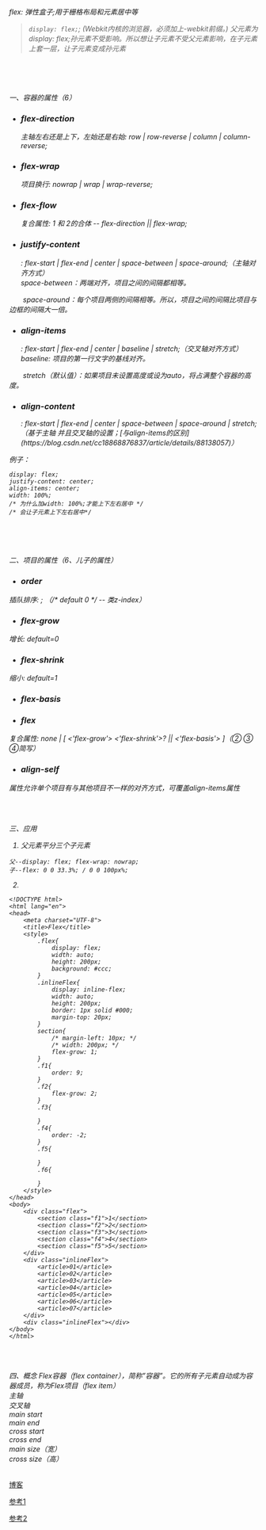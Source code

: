 ﻿<h6>

<br/><br/><br/>

flex: 弹性盒子;用于栅格布局和元素居中等
> ``display: flex;``; (Webkit内核的浏览器，必须加上-webkit前缀。)
> 父元素为display: flex;孙元素不受影响。所以想让子元素不受父元素影响，在子元素上套一层，让子元素变成孙元素

<br/><br/><br/>

一、容器的属性（6）


 - <h3>flex-direction</h3>主轴左右还是上下，左始还是右始: row | row-reverse | column | column-reverse;
 - <h3>flex-wrap</h3>项目换行: nowrap | wrap | wrap-reverse;
 - <h3>flex-flow</h3>复合属性: 1 和 2的合体 -- flex-direction || flex-wrap;
 - <h3>justify-content</h3>: flex-start | flex-end | center | space-between | space-around;（主轴对齐方式）<br/>space-between：两端对齐，项目之间的间隔都相等。<br/>
　　space-around：每个项目两侧的间隔相等。所以，项目之间的间隔比项目与边框的间隔大一倍。
 - <h3>align-items</h3>: flex-start | flex-end | center | baseline | stretch;（交叉轴对齐方式）<br/>baseline: 项目的第一行文字的基线对齐。<br/>
　　stretch（默认值）：如果项目未设置高度或设为auto，将占满整个容器的高度。
 - <h3>align-content</h3>: flex-start | flex-end | center | space-between | space-around | stretch;（基于主轴 并且交叉轴的设置；[与align-items的区别](https://blog.csdn.net/cc18868876837/article/details/88138057)）


例子：
```
display: flex;
justify-content: center;
align-items: center;
width: 100%;
/* 为什么加width: 100%;才能上下左右居中 */
/* 会让子元素上下左右居中*/
```


<br/><br/><br/>

二、项目的属性（6、儿子的属性）

 - <h3>order</h3>
  插队排序: <integer>; （/* default 0 */  -- 类z-index）
 - <h3>flex-grow</h3>
  增长: default=0 
 - <h3> flex-shrink</h3>
  缩小: default=1
 - <h3> flex-basis</h3>
 - <h3> flex</h3>
  复合属性: none | [ <'flex-grow'> <'flex-shrink'>? || <'flex-basis'> ]（② ③ ④简写）
 - <h3> align-self </h3>
  属性允许单个项目有与其他项目不一样的对齐方式，可覆盖align-items属性


<br/><br/>


三、应用

1. 父元素平分三个子元素

```
父--display: flex; flex-wrap: nowrap;
子--flex: 0 0 33.3%; / 0 0 100px%;
```

2. 

```
<!DOCTYPE html>
<html lang="en">
<head>
    <meta charset="UTF-8">
    <title>Flex</title>
    <style>
        .flex{
            display: flex;
            width: auto;
            height: 200px;
            background: #ccc;
        }
        .inlineFlex{
            display: inline-flex;
            width: auto;
            height: 200px;
            border: 1px solid #000;
            margin-top: 20px;
        }
        section{
            /* margin-left: 10px; */
            /* width: 200px; */
            flex-grow: 1;
        }
        .f1{
            order: 9;
        }
        .f2{
            flex-grow: 2;
        }
        .f3{
             
        }
        .f4{
            order: -2;
        }
        .f5{
             
        }
        .f6{
             
        }
    </style>
</head>
<body>
    <div class="flex">
        <section class="f1">1</section>
        <section class="f2">2</section>
        <section class="f3">3</section>
        <section class="f4">4</section>
        <section class="f5">5</section>
    </div>
    <div class="inlineFlex">
        <article>01</article>
        <article>02</article>
        <article>03</article>
        <article>04</article>
        <article>05</article>
        <article>06</article>
        <article>07</article>
    </div>
    <div class="inlineFlex"></div>
</body>
</html>
```

<br/><br/>

四、概念
Flex容器（flex container），简称”容器”。它的所有子元素自动成为容器成员，称为Flex项目（flex item）
<br/>
主轴<br/>
交叉轴<br/>
main start<br/>
main end<br/>
cross start<br/>
cross end<br/>
main size（宽）<br/>
cross size（高）<br/>

</h6>






[博客](https://www.cnblogs.com/lgyong/p/9231735.html)

[参考1](https://ruanyifeng.com/blog/2015/07/flex-grammar.html)

[参考2](https://blog.csdn.net/weixin_41832017/article/details/106415639)